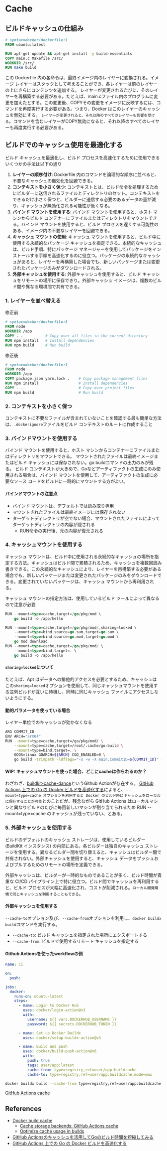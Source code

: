 # Cache

## ビルドキャッシュの仕組み

```dockerfile
# syntax=docker/dockerfile:1
FROM ubuntu:latest

RUN apt-get update && apt-get install -y build-essentials
COPY main.c Makefile /src/
WORKDIR /src/
RUN make build
```

この Dockerfile 内の各命令は、最終イメージ内のレイヤーに変換される。イメージ レイヤーはスタックとして考えることができ、各レイヤーは前のレイヤーの上にさらにコンテンツを追加する。
レイヤーが変更されるたびに、そのレイヤーを再構築する必要がある。たとえば、main.cファイル内のプログラムに変更を加えたとする。この変更後、COPYその変更をイメージに反映するには、コマンドを再度実行する必要がある。つまり、Docker はこのレイヤーのキャッシュを無効にする。
`レイヤーが変更されると、それ以降のすべてのレイヤーも影響を受ける`。コマンドを含むレイヤーがCOPY無効になると、それ以降のすべてのレイヤーも再度実行する必要がある。

## ビルドでのキャッシュ使用を最適化する

ビルド キャッシュを最適化し、ビルド プロセスを高速化するために使用できるいくつかの手法は以下の通り

1. **レイヤーの順序付け**: Dockerfile 内のコマンドを論理的な順序に並べると、不要なキャッシュの無効化を回避できる。
2. **コンテキストを小さく保つ**: コンテキストとは、ビルド命令を処理するためにビルダーに送信されるファイルとディレクトリのセット。コンテキストをできるだけ小さく保つと、ビルダーに送信する必要のあるデータの量が減り、キャッシュが無効化される可能性が低くなる。
3. **バインド マウントを使用する**: バインド マウントを使用すると、ホスト マシンからビルド コンテナーにファイルまたはディレクトリをマウントできる。バインド マウントを使用すると、ビルド プロセスを遅くする可能性のある、イメージ内の不要なレイヤーを回避できる。
4. **キャッシュ マウントの使用**: キャッシュ マウントを使用すると、ビルド中に使用する永続的なパッケージ キャッシュを指定できる。永続的なキャッシュは、ビルド手順、特にパッケージ マネージャーを使用してパッケージをインストールする手順を高速化するのに役立つ。パッケージの永続的なキャッシュがあると、レイヤーを再構築した場合でも、新しいパッケージまたは変更されたパッケージのみがダウンロードされる。
5. **外部キャッシュを使用する**: 外部キャッシュを使用すると、ビルド キャッシュをリモートの場所に保存できり。外部キャッシュ イメージは、複数のビルド間や異なる環境間で共有できる。

### 1. レイヤーを並べ替える

修正前

```dockerfile
# syntax=docker/dockerfile:1
FROM node
WORKDIR /app
COPY . .          # Copy over all files in the current directory
RUN npm install   # Install dependencies
RUN npm build     # Run build
```

修正後

```dockerfile
# syntax=docker/dockerfile:1
FROM node
WORKDIR /app
COPY package.json yarn.lock .    # Copy package management files
RUN npm install                  # Install dependencies
COPY . .                         # Copy over project files
RUN npm build                    # Run build
```

### 2. コンテキストを小さく保つ

コンテキストに不要なファイルが含まれていないことを確認する最も簡単な方法は、`.dockerignore`ファイルをビルド コンテキストのルートに作成すること

### 3. バインドマウントを使用する

バインド マウントを使用すると、ホスト マシンからコンテナーにファイルまたはディレクトリをマウントできる。
マウントされたファイルは最終イメージまたはビルド キャッシュには保存されない。go buildコマンドの出力のみが残る。
ビルド コンテキストが大きめで、Goなどアーティファクトの生成にのみ使用される場合は、バインド マウントを使用して、アーティファクトの生成に必要なソース コードをビルドに一時的にマウントする方がよい。

#### バインドマウントの注意点

- バインド マウントは、デフォルトでは読み取り専用
- マウントされたファイルは最終イメージには保存されない
- ターゲットディレクトリが空でない場合、マウントされたファイルによってターゲットディレクトリの内容が隠される
  - RUN命令の実行後、元の内容が復元される

### 4. キャッシュマウントを使用する

キャッシュ マウントは、ビルド中に使用される永続的なキャッシュの場所を指定する方法。キャッシュはビルド間で累積されるため、キャッシュを複数回読み書きできる。この永続的なキャッシュにより、レイヤーを再構築する必要がある場合でも、新しいパッケージまたは変更されたパッケージのみをダウンロードできる。変更されていないパッケージは、キャッシュ マウントから再利用される。

キャッシュ マウントの指定方法は、使用しているビルド ツールによって異なるので注意が必要

```go
RUN --mount=type=cache,target=/go/pkg/mod \
    go build -o /app/hello
```

```go
RUN --mount=type=cache,target=/go/pkg/mod/,sharing=locked \
    --mount=type=bind,source=go.sum,target=go.sum \
    --mount=type=bind,source=go.mod,target=go.mod \
    go mod download
RUN --mount=type=cache,target=/go/pkg/mod/ \
    --mount=type=bind,target=. \
    go build -o /app/hello
```

#### `sharing=locked`について

たとえば、Apt はデータへの排他的アクセスを必要とするため、キャッシュは この`sharing=locked`オプションを使用して、同じキャッシュマウントを使用する並列ビルドが互いに待機し、同時に同じキャッシュ ファイルにアクセスしないようにする。

#### 動的パラメータを使っている場合

レイヤー単位でのキャッシュが効かなくなる

```sh
ARG COMMIT_ID
ENV ARCH="arm64"
RUN --mount=type=cache,target=/go/pkg/mod/ \
    --mount=type=cache,target=/root/.cache/go-build \
    --mount=type=bind,target=. \
    GOOS=linux GOARCH=${ARCH} CGO_ENABLED=0 \
    go build -trimpath -ldflags="-s -w -X main.CommitID=${COMMIT_ID}" -o /bin/line_batch ./cmd/line_batch/
```

#### WIP: キャッシュマウントを使った場合、どこにcacheは作られるのか？

わざわざ、[buildkit-cache-dance](https://github.com/reproducible-containers/buildkit-cache-dance)というGithub Actionが存在する。
[GitHub Actions 上での Go の Docker ビルドを高速化する](https://zenn.dev/cybozu_ept/articles/productivity-weekly-20240515)によると、
`--mount=type=cache オプションを利用すると Docker のビルド時にキャッシュをローカルに保存することが可能`とのことだが、残念ながら GitHub Actions はローカルマシンと異なりビルドのたびに毎回新しいマシンが割り当てられるため RUN --mount=type=cache のキャッシュが残っていない、とある。

### 5. 外部キャッシュを使用する

ビルドのデフォルトのキャッシュ ストレージは、使用しているビルダー (BuildKit インスタンス) の内部にある。各ビルダーは独自のキャッシュ ストレージを使用する。異なるビルダー間を切り替えると、キャッシュはビルダー間で共有されない。外部キャッシュを使用すると、キャッシュ データをプッシュおよびプルするためのリモートの場所を定義できる。

外部キャッシュは、ビルダーが一時的なものであることが多く、ビルド時間が貴重な CI/CD パイプライン上で特に役立つ。ビルド間でキャッシュを再利用すると、ビルド プロセスが大幅に高速化され、コストが削減される。`ローカル開発環境で同じキャッシュを利用することもできる`。

#### 外部キャッシュを使用する

`--cache-to`オプション及び、`--cache-from`オプションを利用し、`docker buildx build`コマンドを実行する。

- `--cache-to`: ビルド キャッシュを指定された場所にエクスポートする
- `--cache-from`: ビルドで使用するリモート キャッシュを指定する

#### Github Actionsを使ったworkflowの例

```yml
name: ci

on:
  push:

jobs:
  docker:
    runs-on: ubuntu-latest
    steps:
      - name: Login to Docker Hub
        uses: docker/login-action@v3
        with:
          username: ${{ vars.DOCKERHUB_USERNAME }}
          password: ${{ secrets.DOCKERHUB_TOKEN }}

      - name: Set up Docker Buildx
        uses: docker/setup-buildx-action@v3

      - name: Build and push
        uses: docker/build-push-action@v6
        with:
          push: true
          tags: user/app:latest
          cache-from: type=registry,ref=user/app:buildcache
          cache-to: type=registry,ref=user/app:buildcache,mode=max
```

```sh
docker buildx build --cache-from type=registry,ref=user/app:buildcache .
```

[GitHub Actions cache](https://docs.docker.com/build/cache/backends/gha/)

## References

- [Docker build cache](https://docs.docker.com/build/cache/)
  - [Cache storage backends: GitHub Actions cache](https://docs.docker.com/build/cache/backends/gha/)
  - [Optimize cache usage in builds](https://docs.docker.com/build/cache/optimize/)
- [GitHub Actionsのキャッシュを活用してGoのビルド時間を短縮してみる](https://www.cloudbuilders.jp/articles/5660/)
- [GitHub Actions 上での Go の Docker ビルドを高速化する](https://zenn.dev/cybozu_ept/articles/productivity-weekly-20240515)
